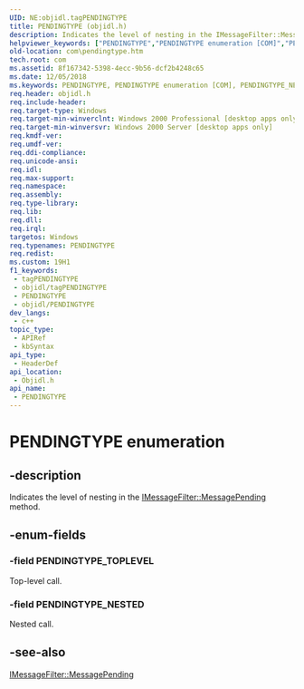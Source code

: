 ```yaml
---
UID: NE:objidl.tagPENDINGTYPE
title: PENDINGTYPE (objidl.h)
description: Indicates the level of nesting in the IMessageFilter::MessagePending method.
helpviewer_keywords: ["PENDINGTYPE","PENDINGTYPE enumeration [COM]","PENDINGTYPE_NESTED","PENDINGTYPE_TOPLEVEL","_com_PENDINGTYPE","com.pendingtype","objidl/PENDINGTYPE","objidl/PENDINGTYPE_NESTED","objidl/PENDINGTYPE_TOPLEVEL"]
old-location: com\pendingtype.htm
tech.root: com
ms.assetid: 8f167342-5398-4ecc-9b56-dcf2b4248c65
ms.date: 12/05/2018
ms.keywords: PENDINGTYPE, PENDINGTYPE enumeration [COM], PENDINGTYPE_NESTED, PENDINGTYPE_TOPLEVEL, _com_PENDINGTYPE, com.pendingtype, objidl/PENDINGTYPE, objidl/PENDINGTYPE_NESTED, objidl/PENDINGTYPE_TOPLEVEL
req.header: objidl.h
req.include-header: 
req.target-type: Windows
req.target-min-winverclnt: Windows 2000 Professional [desktop apps only]
req.target-min-winversvr: Windows 2000 Server [desktop apps only]
req.kmdf-ver: 
req.umdf-ver: 
req.ddi-compliance: 
req.unicode-ansi: 
req.idl: 
req.max-support: 
req.namespace: 
req.assembly: 
req.type-library: 
req.lib: 
req.dll: 
req.irql: 
targetos: Windows
req.typenames: PENDINGTYPE
req.redist: 
ms.custom: 19H1
f1_keywords:
 - tagPENDINGTYPE
 - objidl/tagPENDINGTYPE
 - PENDINGTYPE
 - objidl/PENDINGTYPE
dev_langs:
 - c++
topic_type:
 - APIRef
 - kbSyntax
api_type:
 - HeaderDef
api_location:
 - Objidl.h
api_name:
 - PENDINGTYPE
---
```


# PENDINGTYPE enumeration


## -description

Indicates the level of nesting in the <a href="https://docs.microsoft.com/windows/desktop/api/objidl/nf-objidl-imessagefilter-messagepending">IMessageFilter::MessagePending</a> method.

## -enum-fields

### -field PENDINGTYPE_TOPLEVEL

Top-level call.

### -field PENDINGTYPE_NESTED

Nested call.

## -see-also

<a href="https://docs.microsoft.com/windows/desktop/api/objidl/nf-objidl-imessagefilter-messagepending">IMessageFilter::MessagePending</a>


